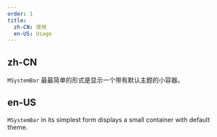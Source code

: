```yaml
---
order: 1
title:
  zh-CN: 使用
  en-US: Usage
---
```


## zh-CN

`MSystemBar` 最最简单的形式是显示一个带有默认主题的小容器。

## en-US

`MSystemBar` in its simplest form displays a small container with default theme.